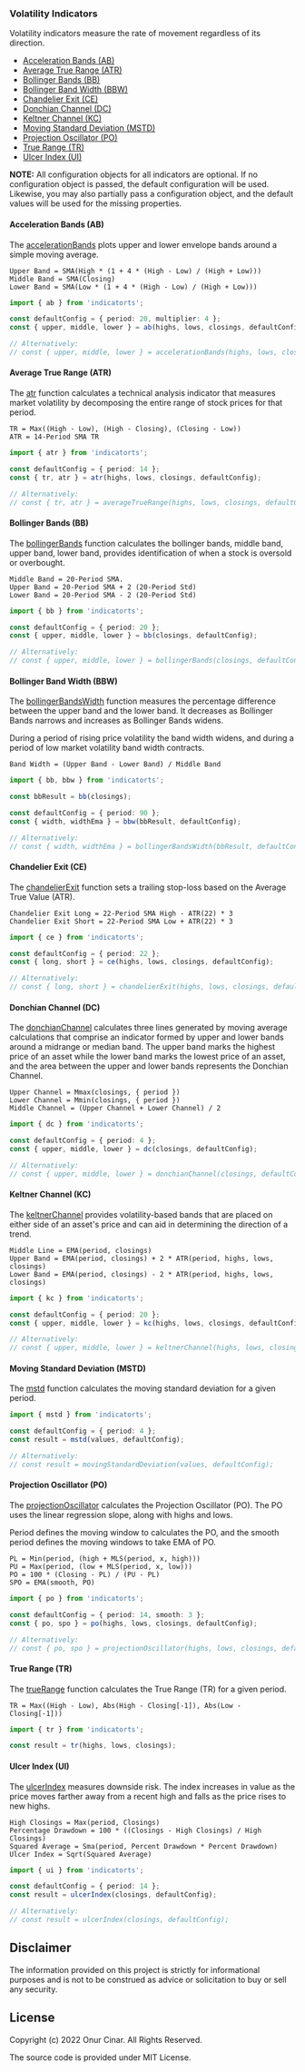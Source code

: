### Volatility Indicators

Volatility indicators measure the rate of movement regardless of its direction.

- [Acceleration Bands (AB)](#acceleration-bands-ab)
- [Average True Range (ATR)](#average-true-range-atr)
- [Bollinger Bands (BB)](#bollinger-bands-bb)
- [Bollinger Band Width (BBW)](#bollinger-band-width-bbw)
- [Chandelier Exit (CE)](#chandelier-exit-ce)
- [Donchian Channel (DC)](#donchian-channel-dc)
- [Keltner Channel (KC)](#keltner-channel-kc)
- [Moving Standard Deviation (MSTD)](#moving-standard-deviation-mstd)
- [Projection Oscillator (PO)](#projection-oscillator-po)
- [True Range (TR)](#true-range-tr)
- [Ulcer Index (UI)](#ulcer-index-ui)

**NOTE:** All configuration objects for all indicators are optional. If no configuration object is passed, the default configuration will be used. Likewise, you may also partially pass a configuration object, and the default values will be used for the missing properties.

#### Acceleration Bands (AB)

The [accelerationBands](./accelerationBands.ts) plots upper and lower envelope bands around a simple moving average.

```
Upper Band = SMA(High * (1 + 4 * (High - Low) / (High + Low)))
Middle Band = SMA(Closing)
Lower Band = SMA(Low * (1 + 4 * (High - Low) / (High + Low)))
```

```TypeScript
import { ab } from 'indicatorts';

const defaultConfig = { period: 20, multiplier: 4 };
const { upper, middle, lower } = ab(highs, lows, closings, defaultConfig);

// Alternatively:
// const { upper, middle, lower } = accelerationBands(highs, lows, closings, defaultConfig);
```

#### Average True Range (ATR)

The [atr](./averageTrueRange.ts) function calculates a technical analysis indicator that measures market volatility by decomposing the entire range of stock prices for that period.

```
TR = Max((High - Low), (High - Closing), (Closing - Low))
ATR = 14-Period SMA TR
```

```TypeScript
import { atr } from 'indicatorts';

const defaultConfig = { period: 14 };
const { tr, atr } = atr(highs, lows, closings, defaultConfig);

// Alternatively:
// const { tr, atr } = averageTrueRange(highs, lows, closings, defaultConfig);
```

#### Bollinger Bands (BB)

The [bollingerBands](./bollingerBands.ts) function calculates the bollinger bands, middle band, upper band, lower band, provides identification of when a stock is oversold or overbought.

```
Middle Band = 20-Period SMA.
Upper Band = 20-Period SMA + 2 (20-Period Std)
Lower Band = 20-Period SMA - 2 (20-Period Std)
```

```TypeScript
import { bb } from 'indicatorts';

const defaultConfig = { period: 20 };
const { upper, middle, lower } = bb(closings, defaultConfig);

// Alternatively:
// const { upper, middle, lower } = bollingerBands(closings, defaultConfig);
```

#### Bollinger Band Width (BBW)

The [bollingerBandsWidth](./bollingerBandsWidth.ts) function measures the percentage difference between the upper band and the lower band. It decreases as Bollinger Bands narrows and increases as Bollinger Bands widens.

During a period of rising price volatility the band width widens, and during a period of low market volatility band width contracts.

```
Band Width = (Upper Band - Lower Band) / Middle Band
```

```TypeScript
import { bb, bbw } from 'indicatorts';

const bbResult = bb(closings);

const defaultConfig = { period: 90 };
const { width, widthEma } = bbw(bbResult, defaultConfig);

// Alternatively:
// const { width, widthEma } = bollingerBandsWidth(bbResult, defaultConfig);
```

#### Chandelier Exit (CE)

The [chandelierExit](./chandelierExit.ts) function sets a trailing stop-loss based on the Average True Value (ATR).

```
Chandelier Exit Long = 22-Period SMA High - ATR(22) * 3
Chandelier Exit Short = 22-Period SMA Low + ATR(22) * 3
```

```TypeScript
import { ce } from 'indicatorts';

const defaultConfig = { period: 22 };
const { long, short } = ce(highs, lows, closings, defaultConfig);

// Alternatively:
// const { long, short } = chandelierExit(highs, lows, closings, defaultConfig);
```

#### Donchian Channel (DC)

The [donchianChannel](./donchianChannel.ts) calculates three lines generated by moving average calculations that comprise an indicator formed by upper and lower bands around a midrange or median band. The upper band marks the highest price of an asset while the lower band marks the lowest price of an asset, and the area between the upper and lower bands represents the Donchian Channel.

```
Upper Channel = Mmax(closings, { period })
Lower Channel = Mmin(closings, { period })
Middle Channel = (Upper Channel + Lower Channel) / 2
```

```TypeScript
import { dc } from 'indicatorts';

const defaultConfig = { period: 4 };
const { upper, middle, lower } = dc(closings, defaultConfig);

// Alternatively:
// const { upper, middle, lower } = donchianChannel(closings, defaultConfig);
```

#### Keltner Channel (KC)

The [keltnerChannel](./keltnerChannel.ts) provides volatility-based bands that are placed on either side of an asset's price and can aid in determining the direction of a trend.

```
Middle Line = EMA(period, closings)
Upper Band = EMA(period, closings) + 2 * ATR(period, highs, lows, closings)
Lower Band = EMA(period, closings) - 2 * ATR(period, highs, lows, closings)
```

```TypeScript
import { kc } from 'indicatorts';

const defaultConfig = { period: 20 };
const { upper, middle, lower } = kc(highs, lows, closings, defaultConfig);

// Alternatively:
// const { upper, middle, lower } = keltnerChannel(highs, lows, closings, defaultConfig);
```

#### Moving Standard Deviation (MSTD)

The [mstd](./movingStandardDeviation.ts) function calculates the moving standard deviation for a given period.

```TypeScript
import { mstd } from 'indicatorts';

const defaultConfig = { period: 4 };
const result = mstd(values, defaultConfig);

// Alternatively:
// const result = movingStandardDeviation(values, defaultConfig);
```

#### Projection Oscillator (PO)

The [projectionOscillator](./projectionOscillator.ts) calculates the Projection Oscillator (PO). The PO uses the linear regression slope, along with highs and lows.

Period defines the moving window to calculates the PO, and the smooth period defines the moving windows to take EMA of PO.

```
PL = Min(period, (high + MLS(period, x, high)))
PU = Max(period, (low + MLS(period, x, low)))
PO = 100 * (Closing - PL) / (PU - PL)
SPO = EMA(smooth, PO)
```

```TypeScript
import { po } from 'indicatorts';

const defaultConfig = { period: 14, smooth: 3 };
const { po, spo } = po(highs, lows, closings, defaultConfig);

// Alternatively:
// const { po, spo } = projectionOscillator(highs, lows, closings, defaultConfig);
```

#### True Range (TR)

The [trueRange](./trueRange.ts) function calculates the True Range (TR) for a given period.

```
TR = Max((High - Low), Abs(High - Closing[-1]), Abs(Low - Closing[-1]))
```

```TypeScript
import { tr } from 'indicatorts';

const result = tr(highs, lows, closings);
```

#### Ulcer Index (UI)

The [ulcerIndex](./ulcerIndex.ts) measures downside risk. The index increases in value as the price moves farther away from a recent high and falls as the price rises to new highs.

```
High Closings = Max(period, Closings)
Percentage Drawdown = 100 * ((Closings - High Closings) / High Closings)
Squared Average = Sma(period, Percent Drawdown * Percent Drawdown)
Ulcer Index = Sqrt(Squared Average)
```

```TypeScript
import { ui } from 'indicatorts';

const defaultConfig = { period: 14 };
const result = ulcerIndex(closings, defaultConfig);

// Alternatively:
// const result = ulcerIndex(closings, defaultConfig);
```

## Disclaimer

The information provided on this project is strictly for informational purposes and is not to be construed as advice or solicitation to buy or sell any security.

## License

Copyright (c) 2022 Onur Cinar. All Rights Reserved.

The source code is provided under MIT License.
